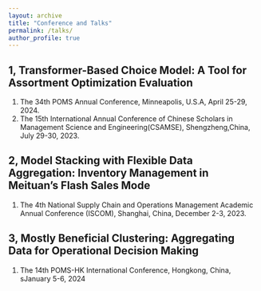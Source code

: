 ```yaml
---
layout: archive
title: "Conference and Talks"
permalink: /talks/
author_profile: true
---
```


1, Transformer-Based Choice Model: A Tool for Assortment Optimization Evaluation
------
1. The 34th POMS Annual Conference, Minneapolis, U.S.A, April 25-29, 2024.
2. The 15th International Annual Conference of Chinese Scholars in Management Science and Engineering(CSAMSE), Shengzheng,China, July 29-30, 2023.

2, Model Stacking with Flexible Data Aggregation: Inventory Management in Meituan’s Flash Sales Mode
------
1. The 4th National Supply Chain and Operations Management Academic Annual Conference (ISCOM), Shanghai, China, December 2-3, 2023.

3, Mostly Beneficial Clustering: Aggregating Data for Operational Decision Making
------
1. The 14th POMS-HK International Conference, Hongkong, China, sJanuary 5-6, 2024
